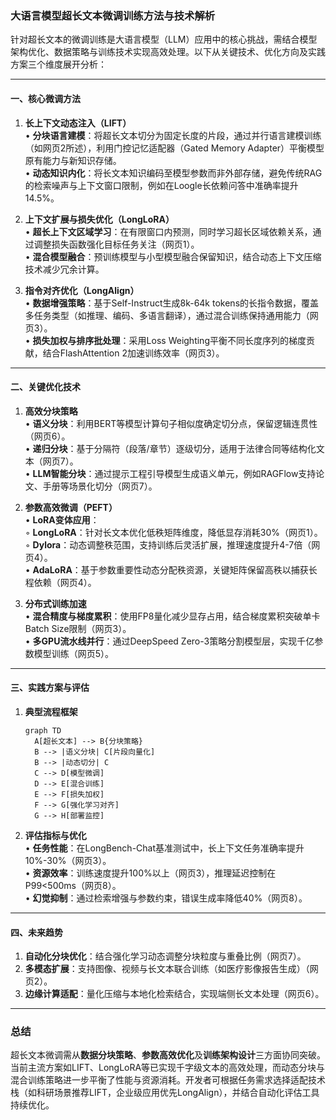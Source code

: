 ### 大语言模型超长文本微调训练方法与技术解析

针对超长文本的微调训练是大语言模型（LLM）应用中的核心挑战，需结合模型架构优化、数据策略与训练技术实现高效处理。以下从关键技术、优化方向及实践方案三个维度展开分析：

---

#### 一、**核心微调方法**
1. **长上下文动态注入（LIFT）**  
   • **分块语言建模**：将超长文本切分为固定长度的片段，通过并行语言建模训练（如网页2所述），利用门控记忆适配器（Gated Memory Adapter）平衡模型原有能力与新知识存储。  
   • **动态知识内化**：将长文本知识编码至模型参数而非外部存储，避免传统RAG的检索噪声与上下文窗口限制，例如在Loogle长依赖问答中准确率提升14.5%。

2. **上下文扩展与损失优化（LongLoRA）**  
   • **超长上下文区域学习**：在有限窗口内预测，同时学习超长区域依赖关系，通过调整损失函数强化目标任务关注（网页1）。  
   • **混合模型融合**：预训练模型与小型模型融合保留知识，结合动态上下文压缩技术减少冗余计算。

3. **指令对齐优化（LongAlign）**  
   • **数据增强策略**：基于Self-Instruct生成8k-64k tokens的长指令数据，覆盖多任务类型（如推理、编码、多语言翻译），通过混合训练保持通用能力（网页3）。  
   • **损失加权与排序批处理**：采用Loss Weighting平衡不同长度序列的梯度贡献，结合FlashAttention 2加速训练效率（网页3）。

---

#### 二、**关键优化技术**
1. **高效分块策略**  
   • **语义分块**：利用BERT等模型计算句子相似度确定切分点，保留逻辑连贯性（网页6）。  
   • **递归分块**：基于分隔符（段落/章节）逐级切分，适用于法律合同等结构化文本（网页7）。  
   • **LLM智能分块**：通过提示工程引导模型生成语义单元，例如RAGFlow支持论文、手册等场景化切分（网页7）。

2. **参数高效微调（PEFT）**  
   • **LoRA变体应用**：  
     ◦ **LongLoRA**：针对长文本优化低秩矩阵维度，降低显存消耗30%（网页1）。  
     ◦ **Dylora**：动态调整秩范围，支持训练后灵活扩展，推理速度提升4-7倍（网页4）。  
   • **AdaLoRA**：基于参数重要性动态分配秩资源，关键矩阵保留高秩以捕获长程依赖（网页4）。

3. **分布式训练加速**  
   • **混合精度与梯度累积**：使用FP8量化减少显存占用，结合梯度累积突破单卡Batch Size限制（网页3）。  
   • **多GPU流水线并行**：通过DeepSpeed Zero-3策略分割模型层，实现千亿参数模型训练（网页5）。

---

#### 三、**实践方案与评估**
1. **典型流程框架**  
   ```mermaid
   graph TD
     A[超长文本] --> B{分块策略}
     B --> |语义分块| C[片段向量化]
     B --> |动态切分| C
     C --> D[模型微调]
     D --> E[混合训练]
     E --> F[损失加权]
     F --> G[强化学习对齐]
     G --> H[部署监控]
   ```

2. **评估指标与优化**  
   • **任务性能**：在LongBench-Chat基准测试中，长上下文任务准确率提升10%-30%（网页3）。  
   • **资源效率**：训练速度提升100%以上（网页3），推理延迟控制在P99<500ms（网页8）。  
   • **幻觉抑制**：通过检索增强与参数约束，错误生成率降低40%（网页8）。

---

#### 四、**未来趋势**
1. **自动化分块优化**：结合强化学习动态调整分块粒度与重叠比例（网页7）。  
2. **多模态扩展**：支持图像、视频与长文本联合训练（如医疗影像报告生成）（网页2）。  
3. **边缘计算适配**：量化压缩与本地化检索结合，实现端侧长文本处理（网页6）。

---

### 总结
超长文本微调需从**数据分块策略**、**参数高效优化**及**训练架构设计**三方面协同突破。当前主流方案如LIFT、LongLoRA等已实现千字级文本的高效处理，而动态分块与混合训练策略进一步平衡了性能与资源消耗。开发者可根据任务需求选择适配技术栈（如科研场景推荐LIFT，企业级应用优先LongAlign），并结合自动化评估工具持续优化。